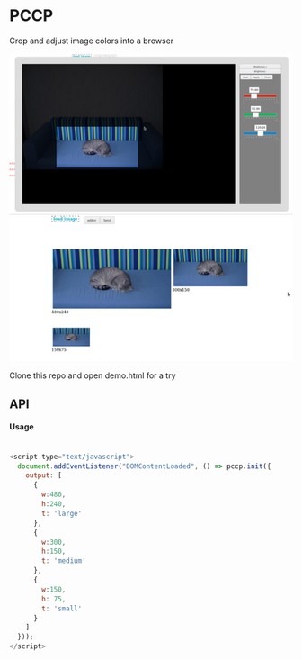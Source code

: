 # PCCP

Crop and adjust image colors into a browser

![alt text](./screenshot_editor.jpg "Screenshot demo_editor")
![alt text](./screenshot_result.jpg "Screenshot demo_result")

Clone this repo and open demo.html for a try

## API

#### Usage

```js

<script type="text/javascript">
  document.addEventListener("DOMContentLoaded", () => pccp.init({
    output: [
      {
        w:480,
        h:240,
        t: 'large'
      },
      {
        w:300,
        h:150,
        t: 'medium'
      },
      {
        w:150,
        h: 75,
        t: 'small'
      }
    ]
  }));
</script>

```
